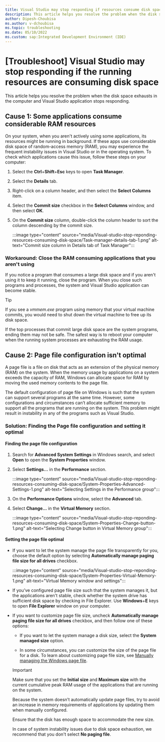 ```yaml
---
title: Visual Studio may stop responding if resources consume disk space
description: This article helps you resolve the problem when the disk space exhausts in the computer and your application such as Visual Studio stops responding.
author: Dipesh-Choubisa
ms.author: v-dchoubisa
ms.topic: troubleshooting
ms.date: 05/10/2022
ms.custom: sap:Integrated Development Environment (IDE)
---
```


# [Troubleshoot] Visual Studio may stop responding if the running resources are consuming disk space

This article helps you resolve the problem when the disk space exhausts in the computer and Visual Studio application stops responding.

## Cause 1: Some applications consume considerable RAM resources

On your system, when you aren't actively using some applications, its resources might be running in background. If these apps use considerable disk space of random-access memory (RAM), you may experience the frequent instability issues in Visual Studio or in the operating system.
To check which applications cause this issue, follow these steps on your computer:

1. Select the **Ctrl**+**Shift**+**Esc** keys to open **Task Manager**.
1. Select the **Details** tab.
1. Right-click on a column header, and then select the **Select Columns** item.
1. Select the **Commit size** checkbox in the **Select Columns** window, and then select **OK**.
1. On the **Commit size** column, double-click the column header to sort the column descending by the commit size.

    :::image type="content" source="media/Visual-studio-stop-reponding-resources-consuming-disk-space/Task-manager-details-tab-1.png" alt-text="Commit size column in Details tab of Task Manager":::

### Workaround: Close the RAM consuming applications that you aren't using

If you notice a program that consumes a large disk space and if you aren't using it to keep it running, close the program. When you close such programs and processes, the system and Visual Studio application can become stable.

> [!TIP]
> If you see a *vmmem.exe* program using memory that your virtual machine commits, you would need to shut down the virtual machine to free up its disk space.
>
> If the top processes that commit large disk space are the system programs, ending them may not be safe. The safest way is to reboot your computer when the running system processes are exhausting the RAM usage.

## Cause 2: Page file configuration isn't optimal

A page file is a file on disk that acts as an extension of the physical memory (RAM) on the system. When the memory usage by applications on a system exceeds the capacity of RAM, Windows can allocate space for RAM by moving the used memory contents to the page file.

The default configuration of page file on Windows is such that the system can support several programs at the same time. However, some configurations and circumstances can’t allocate sufficient memory to support all the programs that are running on the system. This problem might result in instability in any of the programs such as Visual Studio.

### Solution: Finding the Page file configuration and setting it optimal

#### Finding the page file configuration

1. Search for **Advanced System Settings** in Windows search, and select **Open** to open the **System Properties** window.

1. Select **Settings…** in the **Performance** section.

    :::image type="content" source="media/Visual-studio-stop-reponding-resources-consuming-disk-space/System-Properties-Advanced-Settings-1.png" alt-text="Selecting Settings in the Performance group":::

1. On the **Performance Options** window, select the **Advanced** tab.

1. Select **Change…** in the **Virtual Memory** section.

    :::image type="content" source="media/Visual-studio-stop-reponding-resources-consuming-disk-space/System-Properties-Change-button-1.png" alt-text="Selecting Change button in Virtual Memory group":::

#### Setting the page file optimal

- If you want to let the system manage the page file transparently for you, choose the default option by selecting **Automatically manage paging file size for all drives** checkbox.

    :::image type="content" source="media/Visual-studio-stop-reponding-resources-consuming-disk-space/System-Properties-Virtual-Memory-1.png" alt-text="Virtual Memory window and settings":::

- If you’ve configured page file size such that the system manages it, but the applications aren't stable, check whether the system drive has sufficient disk space by checking in File Explorer. Use **Windows**+**E** keys to open **File Explorer** window on your computer.

- If you want to customize page file size, uncheck **Automatically manage paging file size for all drives** checkbox, and then follow one of these options:

    - If you want to let the system manage a disk size, select the **System managed size** option.
    
    - In some circumstances, you can customize the size of the page file for a disk. To learn about customizing page file size, see [Manually managing the Windows page file](https://devblogs.microsoft.com/cppblog/precompiled-header-pch-issues-and-recommendations/#manually-managing-the-windows-pagefile).
    
    > [!IMPORTANT]
    > Make sure that you set the **Initial size** and **Maximum size** with the current cumulative peak RAM usage of the applications that are running on the system.
    >
    > Because the system doesn’t automatically update page files, try to avoid an increase in memory requirements of applications by updating them when manually configured.
    >
    > Ensure that the disk has enough space to accommodate the new size.
    >
    > In case of system instability issues due to disk space exhaustion, we recommend that you don't select **No paging file**.
